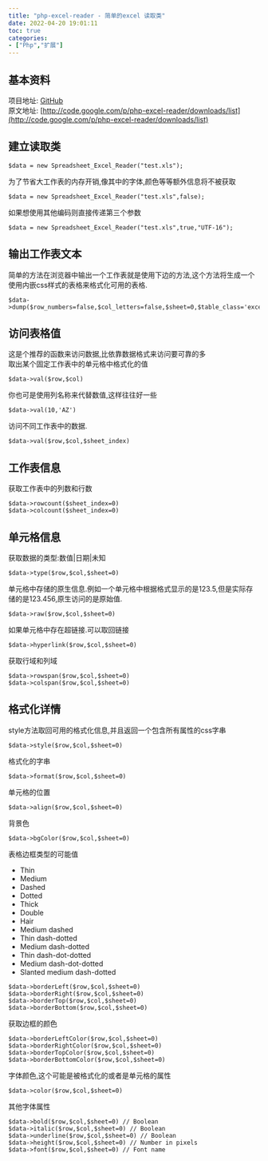 ```yaml
---
title: "php-excel-reader - 简单的excel 读取类"
date: 2022-04-20 19:01:11
toc: true
categories:
- ["Php","扩展"]
---
```


## 基本资料
项目地址: [GitHub](https://github.com/amade/php-excel-reader)<br />原文地址: [http://code.google.com/p/php-excel-reader/downloads/list](http://code.google.com/p/php-excel-reader/downloads/list)


## 建立读取类
```
$data = new Spreadsheet_Excel_Reader("test.xls");
```
为了节省大工作表的内存开销,像其中的字体,颜色等等额外信息将不被获取
```
$data = new Spreadsheet_Excel_Reader("test.xls",false);
```
如果想使用其他编码则直接传递第三个参数
```
$data = new Spreadsheet_Excel_Reader("test.xls",true,"UTF-16");
```

## 输出工作表文本
简单的方法在浏览器中输出一个工作表就是使用下边的方法,这个方法将生成一个使用内嵌css样式的表格来格式化可用的表格.
```
$data->dump($row_numbers=false,$col_letters=false,$sheet=0,$table_class='excel')
```

## 访问表格值
这是个推荐的函数来访问数据,比依靠数据格式来访问要可靠的多<br />取出某个固定工作表中的单元格中格式化的值
```
$data->val($row,$col)
```
你也可是使用列名称来代替数值,这样往往好一些
```
$data->val(10,'AZ')
```
访问不同工作表中的数据.
```
$data->val($row,$col,$sheet_index)
```

## 工作表信息
获取工作表中的列数和行数
```
$data->rowcount($sheet_index=0)
$data->colcount($sheet_index=0)
```

## 单元格信息
获取数据的类型:数值|日期|未知
```
$data->type($row,$col,$sheet=0)
```
单元格中存储的原生信息.例如一个单元格中根据格式显示的是123.5,但是实际存储的是123.456,原生访问的是原始值.
```
$data->raw($row,$col,$sheet=0)
```
如果单元格中存在超链接.可以取回链接
```
$data->hyperlink($row,$col,$sheet=0)
```
获取行域和列域
```
$data->rowspan($row,$col,$sheet=0)
$data->colspan($row,$col,$sheet=0)
```

## 格式化详情
style方法取回可用的格式化信息,并且返回一个包含所有属性的css字串
```
$data->style($row,$col,$sheet=0)
```
格式化的字串
```
$data->format($row,$col,$sheet=0)
```
单元格的位置
```
$data->align($row,$col,$sheet=0)
```
背景色
```
$data->bgColor($row,$col,$sheet=0)
```
表格边框类型的可能值

- Thin
- Medium
- Dashed
- Dotted
- Thick
- Double
- Hair
- Medium dashed
- Thin dash-dotted
- Medium dash-dotted
- Thin dash-dot-dotted
- Medium dash-dot-dotted
- Slanted medium dash-dotted
```
$data->borderLeft($row,$col,$sheet=0)
$data->borderRight($row,$col,$sheet=0)
$data->borderTop($row,$col,$sheet=0)
$data->borderBottom($row,$col,$sheet=0)
```
获取边框的颜色
```
$data->borderLeftColor($row,$col,$sheet=0)
$data->borderRightColor($row,$col,$sheet=0)
$data->borderTopColor($row,$col,$sheet=0)
$data->borderBottomColor($row,$col,$sheet=0)
```
字体颜色,这个可能是被格式化的或者是单元格的属性
```
$data->color($row,$col,$sheet=0)
```
其他字体属性
```
$data->bold($row,$col,$sheet=0) // Boolean
$data->italic($row,$col,$sheet=0) // Boolean
$data->underline($row,$col,$sheet=0) // Boolean
$data->height($row,$col,$sheet=0) // Number in pixels
$data->font($row,$col,$sheet=0) // Font name
```

